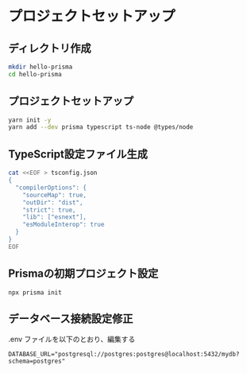# プロジェクトセットアップ

## ディレクトリ作成

```bash
mkdir hello-prisma
cd hello-prisma
```

## プロジェクトセットアップ

```bash
yarn init -y
yarn add --dev prisma typescript ts-node @types/node
```

## TypeScript設定ファイル生成

```bash
cat <<EOF > tsconfig.json
{
  "compilerOptions": {
    "sourceMap": true,
    "outDir": "dist",
    "strict": true,
    "lib": ["esnext"],
    "esModuleInterop": true
  }
}
EOF
```

## Prismaの初期プロジェクト設定

```
npx prisma init
```

## データベース接続設定修正

.env ファイルを以下のとおり、編集する

```:.env
DATABASE_URL="postgresql://postgres:postgres@localhost:5432/mydb?schema=postgres"
```